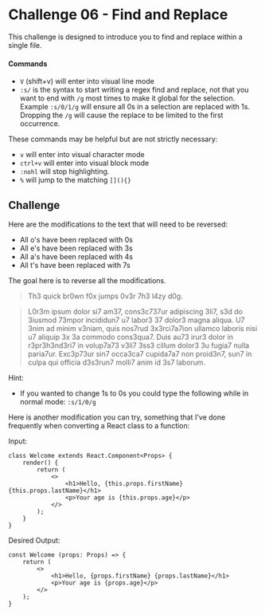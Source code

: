 # Challenge 06 - Find and Replace

This challenge is designed to introduce you to find and replace within a single file.

#### Commands

* `V` (shift+v) will enter into visual line mode
* `:s/` is the syntax to start writing a regex find and replace, not that you want to end with `/g` most times to make it global for the selection.  Example `:s/0/1/g` will ensure all 0s in a selection are replaced with 1s.  Dropping the `/g` will cause the replace to be limited to the first occurrence.

These commands may be helpful but are not strictly necessary:

* `v` will enter into visual character mode
* `ctrl+v` will enter into visual block mode
* `:nohl` will stop highlighting.
* `%` will jump to the matching `[](){}`

## Challenge

Here are the modifications to the text that will need to be reversed:

* All o's have been replaced with 0s
* All e's have been replaced with 3s
* All a's have been replaced with 4s
* All t's have been replaced with 7s

The goal here is to reverse all the modifications.

> Th3 quick br0wn f0x jumps 0v3r 7h3 l4zy d0g.

> L0r3m ipsum dolor si7 am37, cons3c737ur adipiscing 3li7, s3d do 3iusmod 73mpor incididun7 u7 labor3 37 dolor3 magna aliqua. U7 3nim ad minim v3niam, quis nos7rud 3x3rci7a7ion ullamco laboris nisi u7 aliquip 3x 3a commodo cons3qua7. Duis au73 irur3 dolor in r3pr3h3nd3ri7 in volup7a73 v3li7 3ss3 cillum dolor3 3u fugia7 nulla paria7ur. Exc3p73ur sin7 occa3ca7 cupida7a7 non proid3n7, sun7 in culpa qui officia d3s3run7 molli7 anim id 3s7 laborum.

Hint:

* If you wanted to change 1s to 0s you could type the following while in normal mode: `:s/1/0/g`

Here is another modification you can try, something that I've done frequently when converting a React class to a function:

Input:

```
class Welcome extends React.Component<Props> {
    render() {
        return (
            <>
                <h1>Hello, {this.props.firstName} {this.props.lastName}</h1>
                <p>Your age is {this.props.age}</p>
            </>
        );
    }
}
```

Desired Output:

```
const Welcome (props: Props) => {
    return (
        <>
            <h1>Hello, {props.firstName} {props.lastName}</h1>
            <p>Your age is {props.age}</p>
        </>
    );
}
```